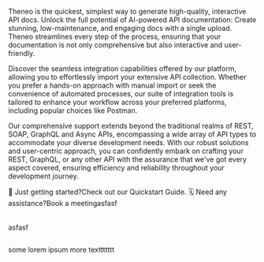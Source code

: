 Theneo is the quickest, simplest way to generate high-quality, interactive API docs. Unlock the full potential of AI-powered API documentation: Create stunning, low-maintenance, and engaging docs with a single upload. Theneo streamlines every step of the process, ensuring that your documentation is not only comprehensive but also interactive and user-friendly.

Discover the seamless integration capabilities offered by our platform, allowing you to effortlessly import your extensive API collection. Whether you prefer a hands-on approach with manual import or seek the convenience of automated processes, our suite of integration tools is tailored to enhance your workflow across your preferred platforms, including popular choices like Postman.

Our comprehensive support extends beyond the traditional realms of REST, SOAP, GraphQL and Async APIs, encompassing a wide array of API types to accommodate your diverse development needs. With our robust solutions and user-centric approach, you can confidently embark on crafting your REST, GraphQL, or any other API with the assurance that we've got every aspect covered, ensuring efficiency and reliability throughout your development journey.

<Table style="width:100%;min-width:100%" colSizes='["auto","auto"]' isHeaderAdded='true' tableHeader='["Title","Description"]'>
  <table-row>
    <table-cell>🚀 Just getting started?Check out our Quickstart Guide.</table-cell>
    <table-cell>🗓️ Need any assistance?Book a meetingasfasf</table-cell>
  </table-row>
</Table>

asfasf

<Image url="https://theneo-prod-public.s3.us-east-1.amazonaws.com/9f9ccf29-34a5-4441-88d3-3b40b7d4cb97.png" alt="" caption="" attributes='{"width":"1456px","height":"819px"}'/>

some lorem ipsum more texttttttt
